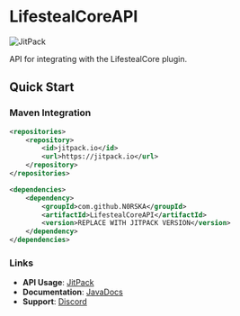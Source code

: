 # LifestealCoreAPI 

![JitPack](https://jitpack.io/v/N0RSKA/LifestealCoreAPI.svg)

API for integrating with the LifestealCore plugin.

## Quick Start

### Maven Integration
```xml
<repositories>
    <repository>
        <id>jitpack.io</id>
        <url>https://jitpack.io</url>
    </repository>
</repositories>

<dependencies>
    <dependency>
        <groupId>com.github.N0RSKA</groupId>
        <artifactId>LifestealCoreAPI</artifactId>
        <version>REPLACE WITH JITPACK VERSION</version>
    </dependency>
</dependencies>
```

### Links
- **API Usage**: [JitPack](https://jitpack.io/#N0RSKA/LifestealCoreAPI/)
- **Documentation**: [JavaDocs](https://javadocs.norska.dev/lsc/)
- **Support**: [Discord](https://norska.dev/discord/)
